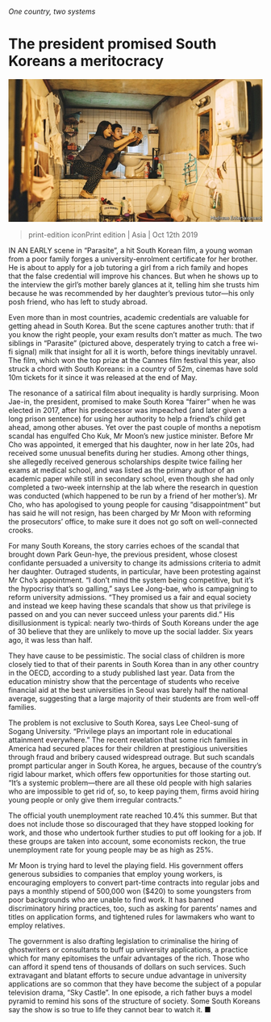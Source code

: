 ###### One country, two systems

# The president promised South Koreans a meritocracy 

![image](images/20191012_asp001.jpg) 

> print-edition iconPrint edition | Asia | Oct 12th 2019 

IN AN EARLY scene in “Parasite”, a hit South Korean film, a young woman from a poor family forges a university-enrolment certificate for her brother. He is about to apply for a job tutoring a girl from a rich family and hopes that the false credential will improve his chances. But when he shows up to the interview the girl’s mother barely glances at it, telling him she trusts him because he was recommended by her daughter’s previous tutor—his only posh friend, who has left to study abroad. 

Even more than in most countries, academic credentials are valuable for getting ahead in South Korea. But the scene captures another truth: that if you know the right people, your exam results don’t matter as much. The two siblings in “Parasite” (pictured above, desperately trying to catch a free wi-fi signal) milk that insight for all it is worth, before things inevitably unravel. The film, which won the top prize at the Cannes film festival this year, also struck a chord with South Koreans: in a country of 52m, cinemas have sold 10m tickets for it since it was released at the end of May. 

The resonance of a satirical film about inequality is hardly surprising. Moon Jae-in, the president, promised to make South Korea “fairer” when he was elected in 2017, after his predecessor was impeached (and later given a long prison sentence) for using her authority to help a friend’s child get ahead, among other abuses. Yet over the past couple of months a nepotism scandal has engulfed Cho Kuk, Mr Moon’s new justice minister. Before Mr Cho was appointed, it emerged that his daughter, now in her late 20s, had received some unusual benefits during her studies. Among other things, she allegedly received generous scholarships despite twice failing her exams at medical school, and was listed as the primary author of an academic paper while still in secondary school, even though she had only completed a two-week internship at the lab where the research in question was conducted (which happened to be run by a friend of her mother’s). Mr Cho, who has apologised to young people for causing “disappointment” but has said he will not resign, has been charged by Mr Moon with reforming the prosecutors’ office, to make sure it does not go soft on well-connected crooks. 

For many South Koreans, the story carries echoes of the scandal that brought down Park Geun-hye, the previous president, whose closest confidante persuaded a university to change its admissions criteria to admit her daughter. Outraged students, in particular, have been protesting against Mr Cho’s appointment. “I don’t mind the system being competitive, but it’s the hypocrisy that’s so galling,” says Lee Jong-bae, who is campaigning to reform university admissions. “They promised us a fair and equal society and instead we keep having these scandals that show us that privilege is passed on and you can never succeed unless your parents did.” His disillusionment is typical: nearly two-thirds of South Koreans under the age of 30 believe that they are unlikely to move up the social ladder. Six years ago, it was less than half. 

They have cause to be pessimistic. The social class of children is more closely tied to that of their parents in South Korea than in any other country in the OECD, according to a study published last year. Data from the education ministry show that the percentage of students who receive financial aid at the best universities in Seoul was barely half the national average, suggesting that a large majority of their students are from well-off families. 

The problem is not exclusive to South Korea, says Lee Cheol-sung of Sogang University. “Privilege plays an important role in educational attainment everywhere.” The recent revelation that some rich families in America had secured places for their children at prestigious universities through fraud and bribery caused widespread outrage. But such scandals prompt particular anger in South Korea, he argues, because of the country’s rigid labour market, which offers few opportunities for those starting out. “It’s a systemic problem—there are all these old people with high salaries who are impossible to get rid of, so, to keep paying them, firms avoid hiring young people or only give them irregular contracts.” 

The official youth unemployment rate reached 10.4% this summer. But that does not include those so discouraged that they have stopped looking for work, and those who undertook further studies to put off looking for a job. If these groups are taken into account, some economists reckon, the true unemployment rate for young people may be as high as 25%. 

Mr Moon is trying hard to level the playing field. His government offers generous subsidies to companies that employ young workers, is encouraging employers to convert part-time contracts into regular jobs and pays a monthly stipend of 500,000 won ($420) to some youngsters from poor backgrounds who are unable to find work. It has banned discriminatory hiring practices, too, such as asking for parents’ names and titles on application forms, and tightened rules for lawmakers who want to employ relatives. 

The government is also drafting legislation to criminalise the hiring of ghostwriters or consultants to buff up university applications, a practice which for many epitomises the unfair advantages of the rich. Those who can afford it spend tens of thousands of dollars on such services. Such extravagant and blatant efforts to secure undue advantage in university applications are so common that they have become the subject of a popular television drama, “Sky Castle”. In one episode, a rich father buys a model pyramid to remind his sons of the structure of society. Some South Koreans say the show is so true to life they cannot bear to watch it. ■ 

